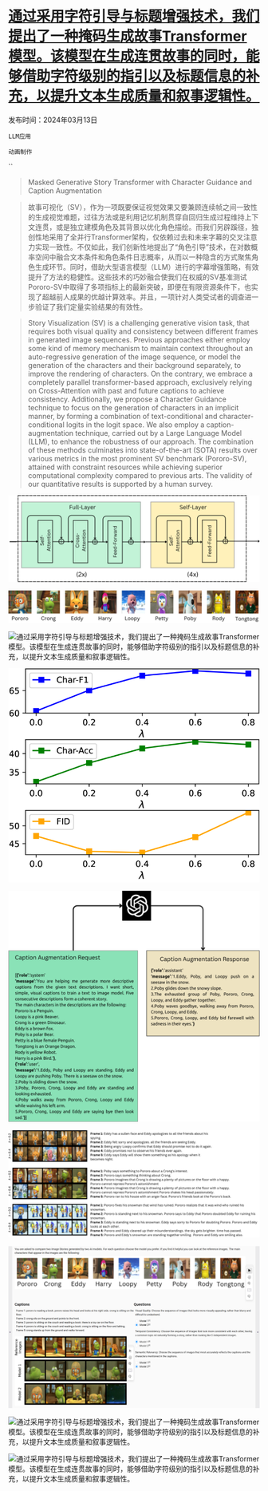 # [通过采用字符引导与标题增强技术，我们提出了一种掩码生成故事Transformer模型。该模型在生成连贯故事的同时，能够借助字符级别的指引以及标题信息的补充，以提升文本生成质量和叙事逻辑性。](https://arxiv.org/abs/2403.08502)

发布时间：2024年03月13日

`LLM应用`

`动画制作`

``

> Masked Generative Story Transformer with Character Guidance and Caption Augmentation

> 故事可视化（SV），作为一项既要保证视觉效果又要兼顾连续帧之间一致性的生成视觉难题，过往方法或是利用记忆机制贯穿自回归生成过程维持上下文连贯，或是独立建模角色及其背景以优化角色描绘。而我们另辟蹊径，独创性地采用了全并行Transformer架构，仅依赖过去和未来字幕的交叉注意力实现一致性。不仅如此，我们创新性地提出了“角色引导”技术，在对数概率空间中融合文本条件和角色条件日志概率，从而以一种隐含的方式聚焦角色生成环节。同时，借助大型语言模型（LLM）进行的字幕增强策略，有效提升了方法的稳健性。这些技术的巧妙融合使我们在权威的SV基准测试Pororo-SV中取得了多项指标上的最新突破，即便在有限资源条件下，也实现了超越前人成果的优越计算效率。并且，一项针对人类受试者的调查进一步验证了我们定量实验结果的有效性。

> Story Visualization (SV) is a challenging generative vision task, that requires both visual quality and consistency between different frames in generated image sequences. Previous approaches either employ some kind of memory mechanism to maintain context throughout an auto-regressive generation of the image sequence, or model the generation of the characters and their background separately, to improve the rendering of characters. On the contrary, we embrace a completely parallel transformer-based approach, exclusively relying on Cross-Attention with past and future captions to achieve consistency. Additionally, we propose a Character Guidance technique to focus on the generation of characters in an implicit manner, by forming a combination of text-conditional and character-conditional logits in the logit space. We also employ a caption-augmentation technique, carried out by a Large Language Model (LLM), to enhance the robustness of our approach. The combination of these methods culminates into state-of-the-art (SOTA) results over various metrics in the most prominent SV benchmark (Pororo-SV), attained with constraint resources while achieving superior computational complexity compared to previous arts. The validity of our quantitative results is supported by a human survey.

![通过采用字符引导与标题增强技术，我们提出了一种掩码生成故事Transformer模型。该模型在生成连贯故事的同时，能够借助字符级别的指引以及标题信息的补充，以提升文本生成质量和叙事逻辑性。](../../../paper_images/2403.08502/maskgst_compact.png)

![通过采用字符引导与标题增强技术，我们提出了一种掩码生成故事Transformer模型。该模型在生成连贯故事的同时，能够借助字符级别的指引以及标题信息的补充，以提升文本生成质量和叙事逻辑性。](../../../paper_images/2403.08502/characters.png)

![通过采用字符引导与标题增强技术，我们提出了一种掩码生成故事Transformer模型。该模型在生成连贯故事的同时，能够借助字符级别的指引以及标题信息的补充，以提升文本生成质量和叙事逻辑性。](../../../paper_images/2403.08502/x1.png)

![通过采用字符引导与标题增强技术，我们提出了一种掩码生成故事Transformer模型。该模型在生成连贯故事的同时，能够借助字符级别的指引以及标题信息的补充，以提升文本生成质量和叙事逻辑性。](../../../paper_images/2403.08502/x2.png)

![通过采用字符引导与标题增强技术，我们提出了一种掩码生成故事Transformer模型。该模型在生成连贯故事的同时，能够借助字符级别的指引以及标题信息的补充，以提升文本生成质量和叙事逻辑性。](../../../paper_images/2403.08502/x3.png)

![通过采用字符引导与标题增强技术，我们提出了一种掩码生成故事Transformer模型。该模型在生成连贯故事的同时，能够借助字符级别的指引以及标题信息的补充，以提升文本生成质量和叙事逻辑性。](../../../paper_images/2403.08502/x4.png)

![通过采用字符引导与标题增强技术，我们提出了一种掩码生成故事Transformer模型。该模型在生成连贯故事的同时，能够借助字符级别的指引以及标题信息的补充，以提升文本生成质量和叙事逻辑性。](../../../paper_images/2403.08502/human_survey.png)

![通过采用字符引导与标题增强技术，我们提出了一种掩码生成故事Transformer模型。该模型在生成连贯故事的同时，能够借助字符级别的指引以及标题信息的补充，以提升文本生成质量和叙事逻辑性。](../../../paper_images/2403.08502/x5.png)

![通过采用字符引导与标题增强技术，我们提出了一种掩码生成故事Transformer模型。该模型在生成连贯故事的同时，能够借助字符级别的指引以及标题信息的补充，以提升文本生成质量和叙事逻辑性。](../../../paper_images/2403.08502/x6.png)